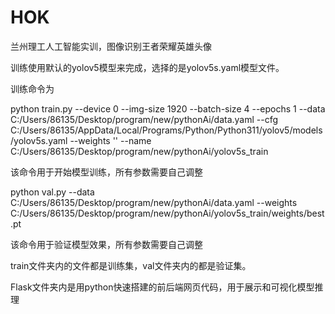 # HOK

兰州理工人工智能实训，图像识别王者荣耀英雄头像

训练使用默认的yolov5模型来完成，选择的是yolov5s.yaml模型文件。

训练命令为

python train.py --device 0 --img-size 1920 --batch-size 4 --epochs 1 --data C:/Users/86135/Desktop/program/new/pythonAi/data.yaml --cfg C:/Users/86135/AppData/Local/Programs/Python/Python311/yolov5/models/yolov5s.yaml --weights '' --name C:/Users/86135/Desktop/program/new/pythonAi/yolov5s_train

该命令用于开始模型训练，所有参数需要自己调整

python val.py --data C:/Users/86135/Desktop/program/new/pythonAi/data.yaml --weights C:/Users/86135/Desktop/program/new/pythonAi/yolov5s_train/weights/best.pt

该命令用于验证模型效果，所有参数需要自己调整

train文件夹内的文件都是训练集，val文件夹内的都是验证集。

Flask文件夹内是用python快速搭建的前后端网页代码，用于展示和可视化模型推理
